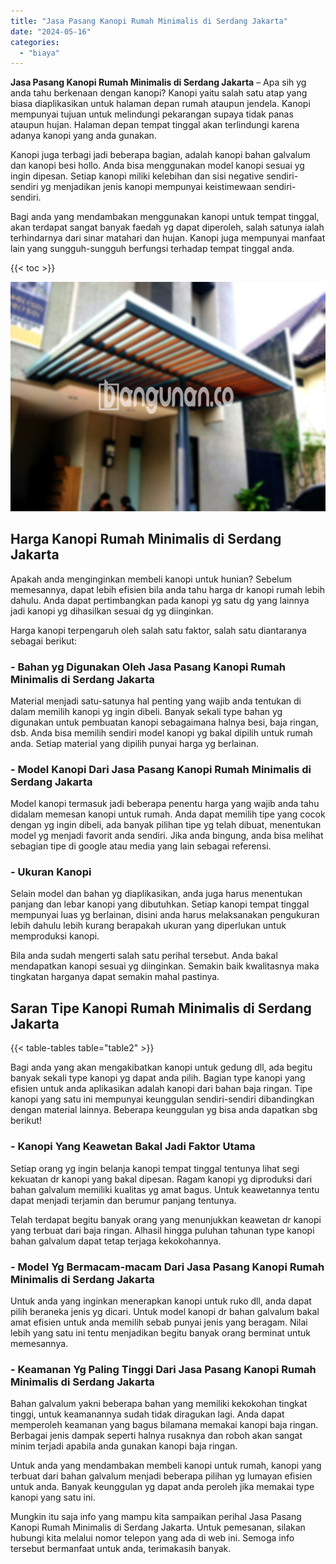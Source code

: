 ```yaml
---
title: "Jasa Pasang Kanopi Rumah Minimalis di Serdang Jakarta"
date: "2024-05-16"
categories: 
  - "biaya"
---
```


**Jasa Pasang Kanopi Rumah Minimalis di Serdang Jakarta** – Apa sih yg anda tahu berkenaan dengan kanopi? Kanopi yaitu salah satu atap yang biasa diaplikasikan untuk halaman depan rumah ataupun jendela. Kanopi mempunyai tujuan untuk melindungi pekarangan supaya tidak panas ataupun hujan. Halaman depan tempat tinggal akan terlindungi karena adanya kanopi yang anda gunakan.

Kanopi juga terbagi jadi beberapa bagian, adalah kanopi bahan galvalum dan kanopi besi hollo. Anda bisa menggunakan model kanopi sesuai yg ingin dipesan. Setiap kanopi miliki kelebihan dan sisi negative sendiri-sendiri yg menjadikan jenis kanopi mempunyai keistimewaan sendiri-sendiri.

Bagi anda yang mendambakan menggunakan kanopi untuk tempat tinggal, akan terdapat sangat banyak faedah yg dapat diperoleh, salah satunya ialah terhindarnya dari sinar matahari dan hujan. Kanopi juga mempunyai manfaat lain yang sungguh-sungguh berfungsi terhadap tempat tinggal anda.

{{< toc >}}

![Jasa Pasang Kanopi Rumah Minimalis di Serdang Jakarta](/images/harga-kanopi-minimalis-54.png)

## Harga Kanopi Rumah Minimalis di Serdang Jakarta

Apakah anda menginginkan membeli kanopi untuk hunian? Sebelum memesannya, dapat lebih efisien bila anda tahu harga dr kanopi rumah lebih dahulu. Anda dapat pertimbangkan pada kanopi yg satu dg yang lainnya jadi kanopi yg dihasilkan sesuai dg yg diinginkan.

Harga kanopi terpengaruh oleh salah satu faktor, salah satu diantaranya sebagai berikut:

### \- Bahan yg Digunakan Oleh Jasa Pasang Kanopi Rumah Minimalis di Serdang Jakarta

Material menjadi satu-satunya hal penting yang wajib anda tentukan di dalam memilih kanopi yg ingin dibeli. Banyak sekali type bahan yg digunakan untuk pembuatan kanopi sebagaimana halnya besi, baja ringan, dsb. Anda bisa memilih sendiri model kanopi yg bakal dipilih untuk rumah anda. Setiap material yang dipilih punyai harga yg berlainan.

### \- Model Kanopi Dari Jasa Pasang Kanopi Rumah Minimalis di Serdang Jakarta

Model kanopi termasuk jadi beberapa penentu harga yang wajib anda tahu didalam memesan kanopi untuk rumah. Anda dapat memilih tipe yang cocok dengan yg ingin dibeli, ada banyak pilihan tipe yg telah dibuat, menentukan model yg menjadi favorit anda sendiri. Jika anda bingung, anda bisa melihat sebagian tipe di google atau media yang lain sebagai referensi.

### \- Ukuran Kanopi

Selain model dan bahan yg diaplikasikan, anda juga harus menentukan panjang dan lebar kanopi yang dibutuhkan. Setiap kanopi tempat tinggal mempunyai luas yg berlainan, disini anda harus melaksanakan pengukuran lebih dahulu lebih kurang berapakah ukuran yang diperlukan untuk memproduksi kanopi.

Bila anda sudah mengerti salah satu perihal tersebut. Anda bakal mendapatkan kanopi sesuai yg diinginkan. Semakin baik kwalitasnya maka tingkatan harganya dapat semakin mahal pastinya.

## Saran Tipe Kanopi Rumah Minimalis di Serdang Jakarta

{{< table-tables table="table2" >}}

Bagi anda yang akan mengakibatkan kanopi untuk gedung dll, ada begitu banyak sekali type kanopi yg dapat anda pilih. Bagian type kanopi yang efisien untuk anda aplikasikan adalah kanopi dari bahan baja ringan. Tipe kanopi yang satu ini mempunyai keunggulan sendiri-sendiri dibandingkan dengan material lainnya. Beberapa keunggulan yg bisa anda dapatkan sbg berikut!

### \- Kanopi Yang Keawetan Bakal Jadi Faktor Utama

Setiap orang yg ingin belanja kanopi tempat tinggal tentunya lihat segi kekuatan dr kanopi yang bakal dipesan. Ragam kanopi yg diproduksi dari bahan galvalum memiliki kualitas yg amat bagus. Untuk keawetannya tentu dapat menjadi terjamin dan berumur panjang tentunya.

Telah terdapat begitu banyak orang yang menunjukkan keawetan dr kanopi yang terbuat dari baja ringan. Alhasil hingga puluhan tahunan type kanopi bahan galvalum dapat tetap terjaga kekokohannya.

### \- Model Yg Bermacam-macam Dari Jasa Pasang Kanopi Rumah Minimalis di Serdang Jakarta

Untuk anda yang inginkan menerapkan kanopi untuk ruko dll, anda dapat pilih beraneka jenis yg dicari. Untuk model kanopi dr bahan galvalum bakal amat efisien untuk anda memilih sebab punyai jenis yang beragam. Nilai lebih yang satu ini tentu menjadikan begitu banyak orang berminat untuk memesannya.

### \- Keamanan Yg Paling Tinggi Dari Jasa Pasang Kanopi Rumah Minimalis di Serdang Jakarta

Bahan galvalum yakni beberapa bahan yang memiliki kekokohan tingkat tinggi, untuk keamanannya sudah tidak diragukan lagi. Anda dapat memperoleh keamanan yang bagus bilamana memakai kanopi baja ringan. Berbagai jenis dampak seperti halnya rusaknya dan roboh akan sangat minim terjadi apabila anda gunakan kanopi baja ringan.

Untuk anda yang mendambakan membeli kanopi untuk rumah, kanopi yang terbuat dari bahan galvalum menjadi beberapa pilihan yg lumayan efisien untuk anda. Banyak keunggulan yg dapat anda peroleh jika memakai type kanopi yang satu ini.

Mungkin itu saja info yang mampu kita sampaikan perihal Jasa Pasang Kanopi Rumah Minimalis di Serdang Jakarta. Untuk pemesanan, silakan hubungi kita melalui nomor telepon yang ada di web ini. Semoga info tersebut bermanfaat untuk anda, terimakasih banyak.
